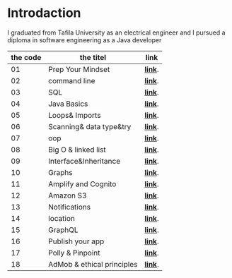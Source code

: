 # Introdaction
I graduated from Tafila University as an electrical engineer and I pursued a diploma in software engineering as a Java developer

|  the code |  the titel        | link  | 
|-----------|-------------------|-------|
01          |   Prep Your Mindset|**[link](https://waelalqawasmi.github.io/reading-notes/redeme1)**.
02          |   command line|**[link](https://waelalqawasmi.github.io/reading-notes/redeme2)**.
03           |    SQL|**[link](https://waelalqawasmi.github.io/reading-notes/redeme3)**.
04          |   Java Basics|**[link](https://waelalqawasmi.github.io/reading-notes/redeme4)**.
05          |   Loops& Imports|**[link](https://waelalqawasmi.github.io/reading-notes/redeme5)**.
06          |   Scanning& data type&try|**[link](https://waelalqawasmi.github.io/reading-notes/redeme6)**.
07          |   oop|**[link](https://waelalqawasmi.github.io/reading-notes/redeme7)**.
08          |   Big O & linked list|**[link](https://waelalqawasmi.github.io/reading-notes/redeme8)**.
09         |   Interface&Inheritance|**[link](https://waelalqawasmi.github.io/reading-notes/redeme9)**.
10         |   Graphs|**[link](https://waelalqawasmi.github.io/reading-notes/readme10)**.
11        |   Amplify and Cognito|**[link](https://waelalqawasmi.github.io/reading-notes/readme11)**.
12        |   Amazon S3 |**[link](https://waelalqawasmi.github.io/reading-notes/readme12)**.
13        |   Notifications|**[link](https://waelalqawasmi.github.io/reading-notes/readme13)**.
14       |   location|**[link](https://waelalqawasmi.github.io/reading-notes/readme14)**.
15       |   GraphQL|**[link](https://waelalqawasmi.github.io/reading-notes/readme15)**.
16      |   Publish your app|**[link](https://waelalqawasmi.github.io/reading-notes/readme16)**.
17      |   Polly & Pinpoint|**[link](https://waelalqawasmi.github.io/reading-notes/readme17)**.
18      |   AdMob & ethical principles|**[link](https://waelalqawasmi.github.io/reading-notes/readme18)**.